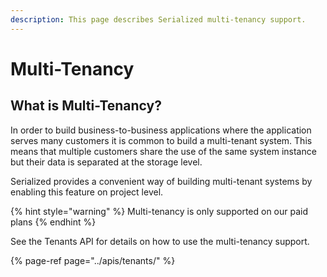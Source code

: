 ```yaml
---
description: This page describes Serialized multi-tenancy support.
---
```


# Multi-Tenancy

## What is Multi-Tenancy?

In order to build business-to-business applications where the application serves many customers it is common to build a multi-tenant system. This means that multiple customers share the use of the same system instance but their data is separated at the storage level.

Serialized provides a convenient way of building multi-tenant systems by enabling this feature on project level.

{% hint style="warning" %}
Multi-tenancy is only supported on our paid plans
{% endhint %}

See the Tenants API for details on how to use the multi-tenancy support.

{% page-ref page="../apis/tenants/" %}

